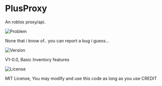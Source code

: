 # PlusProxy
An roblox proxy/api.


![Problem](https://img.shields.io/badge/Problem-Issue-F57C00?style=flat&logo=materialdesignicons&logoColor=white)

None that i know of.. you can report a bug i guess...











![Version](https://img.shields.io/badge/Version-1.0.0-4CAF50?style=flat&logo=tag&logoColor=white)



V1-0.0, Basic Inventory features


























![License](https://img.shields.io/badge/License-MIT-2196F3?style=flat&logo=open-source-initiative&logoColor=white)














MIT License, You may modify and use this code as long as you use CREDIT



















